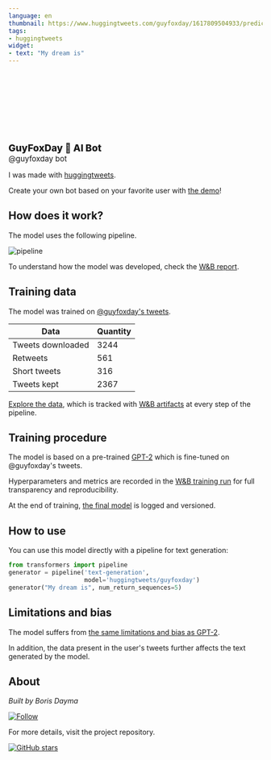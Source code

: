 ```yaml
---
language: en
thumbnail: https://www.huggingtweets.com/guyfoxday/1617809504933/predictions.png
tags:
- huggingtweets
widget:
- text: "My dream is"
---
```


<div>
<div style="width: 132px; height:132px; border-radius: 50%; background-size: cover; background-image: url('https://pbs.twimg.com/profile_images/1281714306749468672/ksZeHrw5_400x400.jpg')">
</div>
<div style="margin-top: 8px; font-size: 19px; font-weight: 800">GuyFoxDay 🤖 AI Bot </div>
<div style="font-size: 15px">@guyfoxday bot</div>
</div>

I was made with [huggingtweets](https://github.com/borisdayma/huggingtweets).

Create your own bot based on your favorite user with [the demo](https://colab.research.google.com/github/borisdayma/huggingtweets/blob/master/huggingtweets-demo.ipynb)!

## How does it work?

The model uses the following pipeline.

![pipeline](https://github.com/borisdayma/huggingtweets/blob/master/img/pipeline.png?raw=true)

To understand how the model was developed, check the [W&B report](https://wandb.ai/wandb/huggingtweets/reports/HuggingTweets-Train-a-Model-to-Generate-Tweets--VmlldzoxMTY5MjI).

## Training data

The model was trained on [@guyfoxday's tweets](https://twitter.com/guyfoxday).

| Data | Quantity |
| --- | --- |
| Tweets downloaded | 3244 |
| Retweets | 561 |
| Short tweets | 316 |
| Tweets kept | 2367 |

[Explore the data](https://wandb.ai/wandb/huggingtweets/runs/o580jv43/artifacts), which is tracked with [W&B artifacts](https://docs.wandb.com/artifacts) at every step of the pipeline.

## Training procedure

The model is based on a pre-trained [GPT-2](https://huggingface.co/gpt2) which is fine-tuned on @guyfoxday's tweets.

Hyperparameters and metrics are recorded in the [W&B training run](https://wandb.ai/wandb/huggingtweets/runs/3rf94m3w) for full transparency and reproducibility.

At the end of training, [the final model](https://wandb.ai/wandb/huggingtweets/runs/3rf94m3w/artifacts) is logged and versioned.

## How to use

You can use this model directly with a pipeline for text generation:

```python
from transformers import pipeline
generator = pipeline('text-generation',
                     model='huggingtweets/guyfoxday')
generator("My dream is", num_return_sequences=5)
```

## Limitations and bias

The model suffers from [the same limitations and bias as GPT-2](https://huggingface.co/gpt2#limitations-and-bias).

In addition, the data present in the user's tweets further affects the text generated by the model.

## About

*Built by Boris Dayma*

[![Follow](https://img.shields.io/twitter/follow/borisdayma?style=social)](https://twitter.com/intent/follow?screen_name=borisdayma)

For more details, visit the project repository.

[![GitHub stars](https://img.shields.io/github/stars/borisdayma/huggingtweets?style=social)](https://github.com/borisdayma/huggingtweets)
